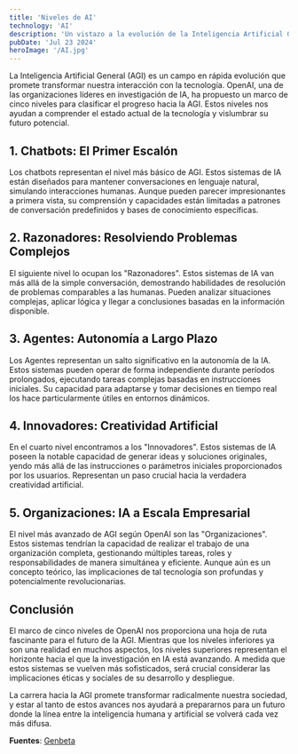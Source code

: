 ```yaml
---
title: 'Niveles de AI'
technology: 'AI'
description: 'Un vistazo a la evolución de la Inteligencia Artificial General'
pubDate: 'Jul 23 2024'
heroImage: '/AI.jpg'
---
```


La Inteligencia Artificial General (AGI) es un campo en rápida evolución que promete transformar nuestra interacción con la tecnología. OpenAI, una de las organizaciones líderes en investigación de IA, ha propuesto un marco de cinco niveles para clasificar el progreso hacia la AGI. Estos niveles nos ayudan a comprender el estado actual de la tecnología y vislumbrar su futuro potencial.

## 1. Chatbots: El Primer Escalón
Los chatbots representan el nivel más básico de AGI. Estos sistemas de IA están diseñados para mantener conversaciones en lenguaje natural, simulando interacciones humanas. Aunque pueden parecer impresionantes a primera vista, su comprensión y capacidades están limitadas a patrones de conversación predefinidos y bases de conocimiento específicas.

## 2. Razonadores: Resolviendo Problemas Complejos
El siguiente nivel lo ocupan los "Razonadores". Estos sistemas de IA van más allá de la simple conversación, demostrando habilidades de resolución de problemas comparables a las humanas. Pueden analizar situaciones complejas, aplicar lógica y llegar a conclusiones basadas en la información disponible.

## 3. Agentes: Autonomía a Largo Plazo
Los Agentes representan un salto significativo en la autonomía de la IA. Estos sistemas pueden operar de forma independiente durante períodos prolongados, ejecutando tareas complejas basadas en instrucciones iniciales. Su capacidad para adaptarse y tomar decisiones en tiempo real los hace particularmente útiles en entornos dinámicos.

## 4. Innovadores: Creatividad Artificial
En el cuarto nivel encontramos a los "Innovadores". Estos sistemas de IA poseen la notable capacidad de generar ideas y soluciones originales, yendo más allá de las instrucciones o parámetros iniciales proporcionados por los usuarios. Representan un paso crucial hacia la verdadera creatividad artificial.

## 5. Organizaciones: IA a Escala Empresarial
El nivel más avanzado de AGI según OpenAI son las "Organizaciones". Estos sistemas tendrían la capacidad de realizar el trabajo de una organización completa, gestionando múltiples tareas, roles y responsabilidades de manera simultánea y eficiente. Aunque aún es un concepto teórico, las implicaciones de tal tecnología son profundas y potencialmente revolucionarias.

## Conclusión
El marco de cinco niveles de OpenAI nos proporciona una hoja de ruta fascinante para el futuro de la AGI. Mientras que los niveles inferiores ya son una realidad en muchos aspectos, los niveles superiores representan el horizonte hacia el que la investigación en IA está avanzando. A medida que estos sistemas se vuelven más sofisticados, será crucial considerar las implicaciones éticas y sociales de su desarrollo y despliegue.

La carrera hacia la AGI promete transformar radicalmente nuestra sociedad, y estar al tanto de estos avances nos ayudará a prepararnos para un futuro donde la línea entre la inteligencia humana y artificial se volverá cada vez más difusa.

**Fuentes**: <a href="https://www.genbeta.com/inteligencia-artificial/openai-marca-cinco-niveles-para-medir-progreso-ia-general-explica-cual-ellos-se-encuentra-ahora" target="blank">Genbeta</a>